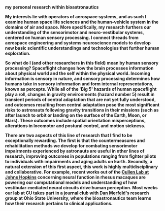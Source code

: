 <b>my personal research within bioastronautics<b>

My interests lie with operators of aerospace systems, and as such I examine human space life sciences and the human-vehicle system in the domains of air and space. More specifically, my research furthers our understanding of the sensorimotor and neuro-vestibular systems, centered on human sensory processing. I connect threads from aerospace engineering and systems neuroscience models to develop new basic scientific understandings and technologies that further human exploration.

So what do I (and other researchers in this field) mean by human sensory processing? Spaceflight changes how the brain processes information about physical world and the self within the physical world. Incoming information is sensory in nature, and sensory processing determines how humans take in sensory information and form internal representations, known as percepts. While all of the 'Big 5' hazards of human spaceflight play a roll, changes in gravity environments (hazard number 5) result in transient periods of central adaptation that are not yet fully understood, and outcomes resulting from central adaptation pose the most significant risks to astronauts following gravity transitions in their missions (such as after launch to orbit or landing on the surface of the Earth, Moon, or Mars). These outcomes include spatial orientation misperceptions, alterations in locomotor and postural control, and motion sickness. 

There are two aspects of this line of research that I find to be exceptionally rewarding. The first is that the countermeasures and rehabilitation methods we develop for combating sensorimotor impairments experienced by astronauts are useful in other lines of research, improving outcomes in populations ranging from fighter pilots to individuals with impairments and aging adults on Earth. Secondly, a natural extension of this first aspect, this work is highly multidisciplinary and collaborative. For example, recent works out of the [Cullen Lab at Johns Hopkins](https://thecullenlab.org/publications/) concerning neural function in rhesus macaques are powering our computational models and understanding of how vestibular-mediated neural circuits drive human perception. Most weeks our lab at CU takes part in a journal club with [Dan Merfeld's](https://medicine.osu.edu/find-faculty/clinical/otolaryngology/dan-merfeld-phd) research group at Ohio State University, where the bioastronautics team learns how their research pertains to clinical applications.  